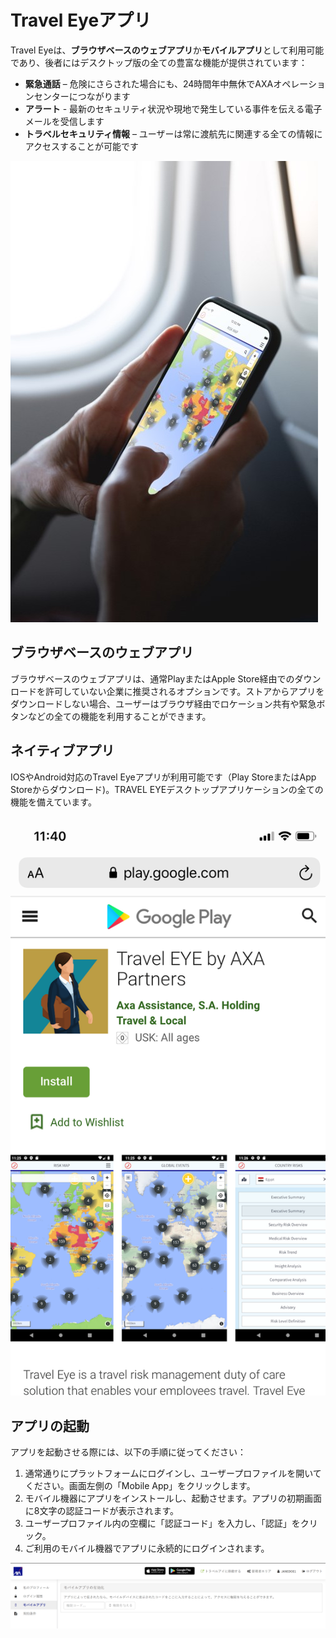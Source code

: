# Travel Eyeアプリ

Travel Eyeは、**ブラウザベースのウェブアプリ**か**モバイルアプリ**として利用可能であり、後者にはデスクトップ版の全ての豊富な機能が提供されています：

* **緊急通話** – 危険にさらされた場合にも、24時間年中無休でAXAオペレーションセンターにつながります
* **アラート** - 最新のセキュリティ状況や現地で発生している事件を伝える電子メールを受信します
* **トラベルセキュリティ情報** – ユーザーは常に渡航先に関連する全ての情報にアクセスすることが可能です

![](.gitbook/assets/axa-app.jpg)

## ブラウザベースのウェブアプリ

ブラウザベースのウェブアプリは、通常PlayまたはApple Store経由でのダウンロードを許可していない企業に推奨されるオプションです。ストアからアプリをダウンロードしない場合、ユーザーはブラウザ経由でロケーション共有や緊急ボタンなどの全ての機能を利用することができます。

## ネイティブアプリ

IOSやAndroid対応のTravel Eyeアプリが利用可能です（Play StoreまたはApp Storeからダウンロード\)。TRAVEL EYEデスクトップアプリケーションの全ての機能を備えています。

![](.gitbook/assets/axa-app-store-screenshot.png)

## アプリの起動

アプリを起動させる際には、以下の手順に従ってください：

1. 通常通りにプラットフォームにログインし、ユーザープロファイルを開いてください。画面左側の「Mobile App」をクリックします。 
2. モバイル機器にアプリをインストールし、起動させます。アプリの初期画面に8文字の認証コードが表示されます。  
3. ユーザープロファイル内の空欄に「認証コード」を入力し、「認証」をクリック。 
4. ご利用のモバイル機器でアプリに永続的にログインされます。

![](.gitbook/assets/axa-app-travel-eye-user-backend-eng%20%284%29.png)


